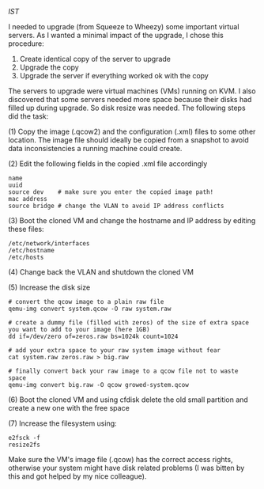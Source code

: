 *IST*

I needed to upgrade (from Squeeze to Wheezy) some important virtual servers. As
I wanted a minimal impact of the upgrade, I chose this procedure:

1. Create identical copy of the server to upgrade
2. Upgrade the copy
3. Upgrade the server if everything worked ok with the copy

The servers to upgrade were virtual machines (VMs) running on KVM. I also
discovered that some servers needed more space because their disks had filled
up during upgrade. So disk resize was needed. The following steps did the task:

(1) Copy the image (.qcow2) and the configuration (.xml) files to some other
location. The image file should ideally be copied from a snapshot to avoid data
inconsistencies a running machine could create.

(2) Edit the following fields in the copied .xml file accordingly

    name
    uuid
    source dev    # make sure you enter the copied image path!
    mac address
    source bridge # change the VLAN to avoid IP address conflicts

(3) Boot the cloned VM and change the hostname and IP address by editing these files:

    /etc/network/interfaces
    /etc/hostname
    /etc/hosts

(4) Change back the VLAN and shutdown the cloned VM

(5) Increase the disk size

    # convert the qcow image to a plain raw file
    qemu-img convert system.qcow -O raw system.raw
    
    # create a dummy file (filled with zeros) of the size of extra space you want to add to your image (here 1GB)
    dd if=/dev/zero of=zeros.raw bs=1024k count=1024
    
    # add your extra space to your raw system image without fear
    cat system.raw zeros.raw > big.raw
    
    # finally convert back your raw image to a qcow file not to waste space
    qemu-img convert big.raw -O qcow growed-system.qcow

(6) Boot the cloned VM and using cfdisk delete the old small partition and
create a new one with the free space

(7) Increase the filesystem using:

    e2fsck -f
    resize2fs

Make sure the VM's image file (.qcow) has the correct access rights, otherwise
your system might have disk related problems (I was bitten by this and got
helped by my nice colleague).
